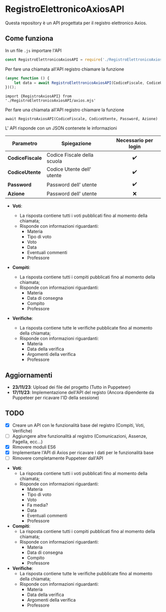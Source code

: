 # RegistroElettronicoAxiosAPI

Questa repository è un API progettata per il registro elettronico Axios.

## Come funziona

In un file `.js` importare l'API

```javascript
const RegistroElettronicoAxiosAPI = require('./RegistroElettronicoAxiosAPI/axios');
```

Per fare una chiamata all'API registro chiamare la funzione

```javascript
(async function () {
	let data = await RegistroElettronicoAxiosAPI(CodiceFiscale, CodiceUtente, Password, Azione)
})();
```

`import {RegistroAxiosAPI} from './RegistroElettronicoAxiosAPI/axios.mjs'`

Per fare una chiamata all'API registro chiamare la funzione

`await RegistroAxiosAPI(CodiceFiscale, CodiceUtente, Password, Azione)`


L' API risponde con un JSON contenete le informazioni

| Parametro               | Spiegazione                 | Necessario per login |
| ----------------------- | --------------------------- | :------------------: |
| **CodiceFiscale** | Codice Fiscale della scuola |         ✔️         |
| **CodiceUtente**  | Codice Utente dell' utente  |         ✔️         |
| **Password**      | Password dell' utente       |         ✔️         |
| **Azione**        | Password dell' utente       |          ❌          |

- **Voti**:

  - La risposta contiene tutti i voti pubblicati fino al momento della chiamata;
  - Risponde con informazioni riguardanti:
    - Materia
    - Tipo di voto
    - Voto
    - Data
    - Eventuali commenti
    - Professore


- **Compiti**:

  - La risposta contiene tutti i compiti pubblicati fino al momento della chiamata;
  - Risponde con informazioni riguardanti:
    - Materia
    - Data di consegna
    - Compito
    - Professore
- **Verifiche**:

  - La risposta contiene tutte le verifiche pubblicate fino al momento della chiamata;
  - Risponde con informazioni riguardanti:
    - Materia
    - Data della verifica
    - Argomenti della verifica
    - Professore

## Aggiornamenti

- **23/11/23**: Upload dei file del progetto (Tutto in Puppeteer)
- **17/11/23**: Implementazione dell'API del registo (Ancora dipendente da Puppeteer per ricavare l'ID della sessione)

## TODO

* [X] Creare un API con le funzionalità base del registro (Compiti, Voti, Verifiche)
* [ ] Aggiungere altre funzionalità al registro (Comunicazioni, Assenze, Pagella, ecc...)
* [X] Rimovere moduli ES6
* [X] Implementare l'API di Axios per ricavare i dati per le funzionalità base
* [ ] Rimovere completamente Puppeteer dall'API

- **Voti**:
  - La risposta contiene tutti i voti pubblicati fino al momento della chiamata;
  - Risponde con informazioni riguardanti:
    - Materia
    - Tipo di voto
    - Voto
    - Fa media?
    - Data
    - Eventuali commenti
    - Professore
- **Compiti**:
  - La risposta contiene tutti i compiti pubblicati fino al momento della chiamata;
  - Risponde con informazioni riguardanti:
    - Materia
    - Data di consegna
    - Compito
    - Professore
- **Verifiche**:
  - La risposta contiene tutte le verifiche pubblicate fino al momento della chiamata;
  - Risponde con informazioni riguardanti:
    - Materia
    - Data della verifica
    - Argomenti della verifica
    - Professore
